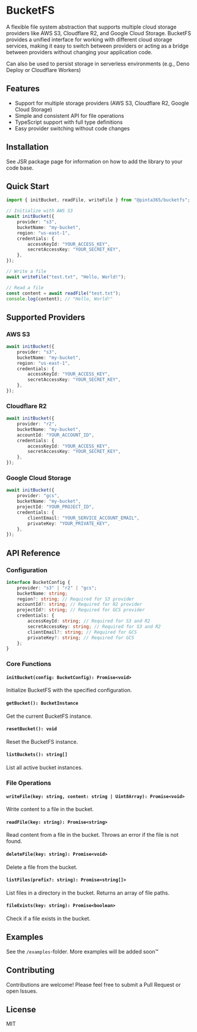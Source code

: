 # BucketFS

A flexible file system abstraction that supports multiple cloud storage providers like AWS S3, Cloudflare R2, and Google
Cloud Storage. BucketFS provides a unified interface for working with different cloud storage services, making it easy
to switch between providers or acting as a bridge between providers without changing your application code.

Can also be used to persist storage in serverless environments (e.g., Deno Deploy or Cloudflare Workers)

## Features

- Support for multiple storage providers (AWS S3, Cloudflare R2, Google Cloud Storage)
- Simple and consistent API for file operations
- TypeScript support with full type definitions
- Easy provider switching without code changes

## Installation

See JSR package page for information on how to add the library to your code base.

## Quick Start

```typescript
import { initBucket, readFile, writeFile } from "@pinta365/bucketfs";

// Initialize with AWS S3
await initBucket({
    provider: "s3",
    bucketName: "my-bucket",
    region: "us-east-1",
    credentials: {
        accessKeyId: "YOUR_ACCESS_KEY",
        secretAccessKey: "YOUR_SECRET_KEY",
    },
});

// Write a file
await writeFile("test.txt", "Hello, World!");

// Read a file
const content = await readFile("test.txt");
console.log(content); // "Hello, World!"
```

## Supported Providers

### AWS S3

```typescript
await initBucket({
    provider: "s3",
    bucketName: "my-bucket",
    region: "us-east-1",
    credentials: {
        accessKeyId: "YOUR_ACCESS_KEY",
        secretAccessKey: "YOUR_SECRET_KEY",
    },
});
```

### Cloudflare R2

```typescript
await initBucket({
    provider: "r2",
    bucketName: "my-bucket",
    accountId: "YOUR_ACCOUNT_ID",
    credentials: {
        accessKeyId: "YOUR_ACCESS_KEY",
        secretAccessKey: "YOUR_SECRET_KEY",
    },
});
```

### Google Cloud Storage

```typescript
await initBucket({
    provider: "gcs",
    bucketName: "my-bucket",
    projectId: "YOUR_PROJECT_ID",
    credentials: {
        clientEmail: "YOUR_SERVICE_ACCOUNT_EMAIL",
        privateKey: "YOUR_PRIVATE_KEY",
    },
});
```

## API Reference

### Configuration

```typescript
interface BucketConfig {
    provider: "s3" | "r2" | "gcs";
    bucketName: string;
    region?: string; // Required for S3 provider
    accountId?: string; // Required for R2 provider
    projectId?: string; // Required for GCS provider
    credentials: {
        accessKeyId: string; // Required for S3 and R2
        secretAccessKey: string; // Required for S3 and R2
        clientEmail?: string; // Required for GCS
        privateKey?: string; // Required for GCS
    };
}
```

### Core Functions

#### `initBucket(config: BucketConfig): Promise<void>`

Initialize BucketFS with the specified configuration.

#### `getBucket(): BucketInstance`

Get the current BucketFS instance.

#### `resetBucket(): void`

Reset the BucketFS instance.

#### `listBuckets(): string[]`

List all active bucket instances.

### File Operations

#### `writeFile(key: string, content: string | Uint8Array): Promise<void>`

Write content to a file in the bucket.

#### `readFile(key: string): Promise<string>`

Read content from a file in the bucket. Throws an error if the file is not found.

#### `deleteFile(key: string): Promise<void>`

Delete a file from the bucket.

#### `listFiles(prefix?: string): Promise<string[]>`

List files in a directory in the bucket. Returns an array of file paths.

#### `fileExists(key: string): Promise<boolean>`

Check if a file exists in the bucket.

## Examples

See the `/examples`-folder.
More examples will be added soon™

## Contributing

Contributions are welcome! Please feel free to submit a Pull Request or open Issues.

## License

MIT

